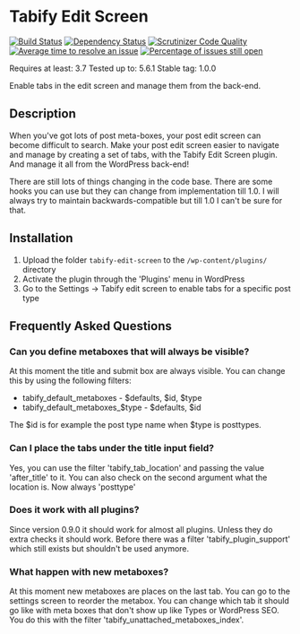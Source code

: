 # Tabify Edit Screen

[![Build Status](https://travis-ci.org/markoheijnen/tabify-edit-screen.svg?branch=master)](https://travis-ci.org/markoheijnen/tabify-edit-screen)
[![Dependency Status](https://gemnasium.com/badges/github.com/markoheijnen/tabify-edit-screen.svg)](https://gemnasium.com/github.com/markoheijnen/tabify-edit-screen)
[![Scrutinizer Code Quality](https://scrutinizer-ci.com/g/markoheijnen/tabify-edit-screen/badges/quality-score.png?b=master)](https://scrutinizer-ci.com/g/markoheijnen/tabify-edit-screen/?branch=master)
[![Average time to resolve an issue](http://isitmaintained.com/badge/resolution/markoheijnen/tabify-edit-screen.svg)](http://isitmaintained.com/project/markoheijnen/tabify-edit-screen "Average time to resolve an issue")
[![Percentage of issues still open](http://isitmaintained.com/badge/open/markoheijnen/tabify-edit-screen.svg)](http://isitmaintained.com/project/markoheijnen/tabify-edit-screen "Percentage of issues still open")

Requires at least: 3.7
Tested up to: 5.6.1
Stable tag: 1.0.0

Enable tabs in the edit screen and manage them from the back-end.

## Description

When you've got lots of post meta-boxes, your post edit screen can become difficult to search. Make your post edit screen easier to navigate and manage by creating a set of tabs, with the Tabify Edit Screen plugin. And manage it all from the WordPress back-end!

There are still lots of things changing in the code base. There are some hooks you can use but they can change from implementation till 1.0. I will always try to maintain backwards-compatible but till 1.0 I can't be sure for that.

## Installation

1. Upload the folder `tabify-edit-screen` to the `/wp-content/plugins/` directory
2. Activate the plugin through the 'Plugins' menu in WordPress
3. Go to the Settings -> Tabify edit screen to enable tabs for a specific post type
 
## Frequently Asked Questions

### Can you define metaboxes that will always be visible?

At this moment the title and submit box are always visible. You can change this by using the following filters:
 * tabify_default_metaboxes - $defaults, $id, $type
 * tabify_default_metaboxes_$type - $defaults, $id

The $id is for example the post type name when $type is posttypes.

### Can I place the tabs under the title input field?

Yes, you can use the filter 'tabify_tab_location' and passing the value 'after_title' to it.
You can also check on the second argument what the location is. Now always 'posttype'

### Does it work with all plugins?
Since version 0.9.0 it should work for almost all plugins. Unless they do extra checks it should work.
Before there was a filter 'tabify_plugin_support' which still exists but shouldn't be used anymore.

### What happen with new metaboxes?
At this moment new metaboxes are places on the last tab. You can go to the settings screen to reorder the metabox. You can change which tab it should go like with meta boxes that don't show up like Types or WordPress SEO. You do this with the filter 'tabify_unattached_metaboxes_index'.
